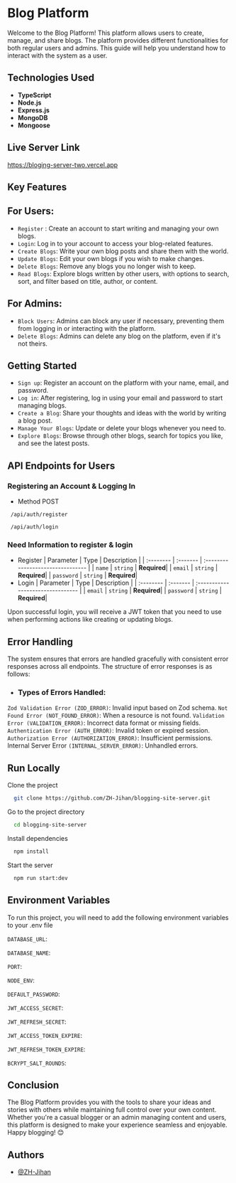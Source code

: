 
# Blog Platform

Welcome to the Blog Platform! This platform allows users to create, manage, and share blogs. The platform provides different functionalities for both regular users and admins. This guide will help you understand how to interact with the system as a user.




## Technologies Used

*   **TypeScript**
*   **Node.js**
*   **Express.js**
*   **MongoDB**
*   **Mongoose**

## Live Server Link

https://bloging-server-two.vercel.app
## Key Features

## For Users:
* `Register` : Create an account to start writing and managing your own blogs.
* `Login`: Log in to your account to access your blog-related features.
* `Create Blogs`: Write your own blog posts and share them with the world.
* `Update Blogs`: Edit your own blogs if you wish to make changes.
* `Delete Blogs`: Remove any blogs you no longer wish to keep.
* `Read Blogs`: Explore blogs written by other users, with options to search, sort, and filter based on title, author, or content.
## For Admins:
* `Block Users`: Admins can block any user if necessary, preventing them from logging in or interacting with the platform.
* `Delete Blogs`: Admins can delete any blog on the platform, even if it's not theirs.


## Getting Started


- `Sign up`: Register an account on the platform with your name, email, and password.
- `Log in`: After registering, log in using your email and password to start managing blogs.
- `Create a Blog`: Share your thoughts and ideas with the world by writing a blog post.
- `Manage Your Blogs`: Update or delete your blogs whenever you need to.
- `Explore Blogs`: Browse through other blogs, search for topics you like, and see the latest posts.


## API Endpoints for Users

### Registering an Account & Logging In

* Method POST
```http
 /api/auth/register
```
```http
 /api/auth/login
```

### Need Information to register & login
* Register 
| Parameter | Type     | Description                       |
| :-------- | :------- | :-------------------------------- |
| `name`      | `string` | **Required**|
| `email`      | `string` | **Required**|
| `password`      | `string` | **Required**|
* Login 
| Parameter | Type     | Description                       |
| :-------- | :------- | :-------------------------------- |
| `email`      | `string` | **Required**|
| `password`      | `string` | **Required**|

Upon successful login, you will receive a JWT token that you need to use when performing actions like creating or updating blogs.




## Error Handling

The system ensures that errors are handled gracefully with consistent error responses across all endpoints. The structure of error responses is as follows:

* ### Types of Errors Handled:
`Zod Validation Error (ZOD_ERROR)`: Invalid input based on Zod schema.
`Not Found Error (NOT_FOUND_ERROR)`: When a resource is not found.
`Validation Error (VALIDATION_ERROR)`: Incorrect data format or missing fields.
`Authentication Error (AUTH_ERROR)`: Invalid token or expired session.
`Authorization Error (AUTHORIZATION_ERROR)`: Insufficient permissions.
Internal Server Error `(INTERNAL_SERVER_ERROR)`: Unhandled errors.

## Run Locally

Clone the project

```bash
  git clone https://github.com/ZH-Jihan/blogging-site-server.git
```

Go to the project directory

```bash
  cd blogging-site-server
```

Install dependencies

```bash
  npm install
```

Start the server

```bash
  npm run start:dev
```


## Environment Variables

To run this project, you will need to add the following environment variables to your .env file

`DATABASE_URL`:

`DATABASE_NAME`:

`PORT`:

`NODE_ENV`:

`DEFAULT_PASSWORD`:

`JWT_ACCESS_SECRET`: 

`JWT_REFRESH_SECRET`: 

`JWT_ACCESS_TOKEN_EXPIRE`: 

`JWT_REFRESH_TOKEN_EXPIRE`: 

`BCRYPT_SALT_ROUNDS`:
## Conclusion

The Blog Platform provides you with the tools to share your ideas and stories with others while maintaining full control over your own content. Whether you're a casual blogger or an admin managing content and users, this platform is designed to make your experience seamless and enjoyable.
Happy blogging! 😊
## Authors

- [@ZH-Jihan](https://www.facebook.com/mdjakir.hossen.560)

